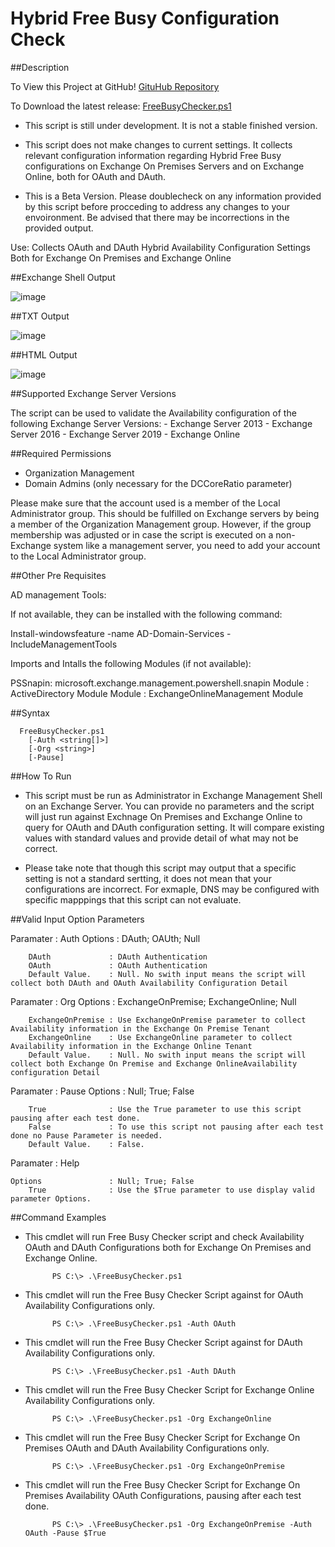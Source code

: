 # Hybrid Free Busy Configuration Check

##Description

To View this Project at GitHub! [GituHub Repository](https://github.com/MarcoLFrancisco/Hybrid-Free-Busy-Configuration-Checker)

To Download the latest release: [FreeBusyChecker.ps1](https://github.com/MarcoLFrancisco/Hybrid-Free-Busy-Configuration-Checker/archive/refs/heads/main.zip)

- This script is still under development. It is not a stable finished version.

- This script does not make changes to current settings. It collects relevant configuration information regarding Hybrid Free Busy configurations on Exchange On Premises Servers and on Exchange Online, both for OAuth and DAuth.

- This is a Beta Version. Please doublecheck on any information provided by this script before procceding to address any changes to your envoironment. Be advised that there may be incorrections in the provided output.


Use: Collects OAuth and DAuth Hybrid Availability Configuration Settings Both for Exchange On Premises and Exchange Online  


##Exchange Shell Output

![image](https://user-images.githubusercontent.com/3670637/215355627-ee99b28d-1753-4461-8cef-969340cbc7a3.png)

##TXT Output

![image](https://user-images.githubusercontent.com/98214653/235616232-b0d66185-ec5f-4ff7-a81a-f7250f9accc1.png)

##HTML Output

![image](https://user-images.githubusercontent.com/98214653/235616353-b36d6dcd-e8c3-4652-b4ed-d672ebdc79d4.png)

##Supported Exchange Server Versions

The script can be used to validate the Availability configuration of the following Exchange Server Versions: - Exchange Server 2013 - Exchange Server 2016 - Exchange Server 2019 - Exchange Online


##Required Permissions

- Organization Management
- Domain Admins (only necessary for the DCCoreRatio parameter)


Please make sure that the account used is a member of the Local Administrator group. This should be fulfilled on Exchange servers by being a member of the Organization Management group. However, if the group membership was adjusted or in case the script is executed on a non-Exchange system like a management server, you need to add your account to the Local Administrator group. 

##Other Pre Requisites

AD management Tools:

If not available, they can be installed with the following command:

  Install-windowsfeature -name AD-Domain-Services -IncludeManagementTools 

Imports and Intalls the following Modules (if not available):

PSSnapin: microsoft.exchange.management.powershell.snapin
Module  : ActiveDirectory Module 
Module  : ExchangeOnlineManagement Module 

                
##Syntax

      FreeBusyChecker.ps1
        [-Auth <string[]>]
        [-Org <string>]
        [-Pause]
  
  
##How To Run

- This script must be run as Administrator in Exchange Management Shell on an Exchange Server. You can provide no parameters and the script will just run against Exchnage On Premises and Exchange Online to query for OAuth and DAuth configuration setting. It will compare existing values with standard values and provide detail of what may not be correct. 

- Please take note that though this script may output that a specific setting is not a standard sertting, it does not mean that your configurations are incorrect. For exmaple, DNS may be configured with specific mapppings that this script can not evaluate.



##Valid Input Option Parameters

  Paramater               : Auth
    Options               : DAuth; OAUth; Null
    
        DAuth             : DAuth Authentication
        OAuth             : OAuth Authentication
        Default Value.    : Null. No swith input means the script will collect both DAuth and OAuth Availability Configuration Detail


  Paramater               : Org
    Options               : ExchangeOnPremise; ExchangeOnline; Null
    
        ExchangeOnPremise : Use ExchangeOnPremise parameter to collect Availability information in the Exchange On Premise Tenant
        ExchangeOnline    : Use ExchangeOnline parameter to collect Availability information in the Exchange Online Tenant
        Default Value.    : Null. No swith input means the script will collect both Exchange On Premise and Exchange OnlineAvailability configuration Detail


  Paramater               : Pause
    Options               : Null; True; False
    
        True              : Use the True parameter to use this script pausing after each test done.
        False             : To use this script not pausing after each test done no Pause Parameter is needed.
        Default Value.    : False.


  Paramater               : Help
  
    Options               : Null; True; False
        True              : Use the $True parameter to use display valid parameter Options.



##Command Examples


- This cmdlet will run Free Busy Checker script and check Availability OAuth and DAuth Configurations both for Exchange On Premises and Exchange Online.

            PS C:\> .\FreeBusyChecker.ps1

- This cmdlet will run the Free Busy Checker Script against for OAuth Availability Configurations only.

            PS C:\> .\FreeBusyChecker.ps1 -Auth OAuth

- This cmdlet will run the Free Busy Checker Script against for DAuth Availability Configurations only.

            PS C:\> .\FreeBusyChecker.ps1 -Auth DAuth

- This cmdlet will run the Free Busy Checker Script for Exchange Online Availability Configurations only.

            PS C:\> .\FreeBusyChecker.ps1 -Org ExchangeOnline

- This cmdlet will run the Free Busy Checker Script for Exchange On Premises OAuth and DAuth Availability Configurations only.

            PS C:\> .\FreeBusyChecker.ps1 -Org ExchangeOnPremise

- This cmdlet will run the Free Busy Checker Script for Exchange On Premises Availability OAuth Configurations, pausing after each test done.

            PS C:\> .\FreeBusyChecker.ps1 -Org ExchangeOnPremise -Auth OAuth -Pause $True


